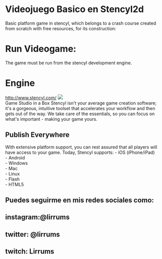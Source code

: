 # Videojuego Basico en Stencyl2d
Basic platform game in stencyl, which belongs to a crash course created from scratch with free resources, for its construction:
# Run Videogame:
The game must be run from the stencyl development engine.
# Engine
http://www.stencyl.com/
<img src="http://static.stencyl.com/v3/images/tour/bg.jpg">
<br>
Game Studio in a Box
Stencyl isn't your average game creation software; it's a gorgeous, intuitive toolset that accelerates your workflow and then gets out of the way. We take care of the essentials, so you can focus on what's important - making your game yours.

## Publish Everywhere
With extensive platform support, you can rest assured that all players will have access to your game. Today, Stencyl supports:
    - iOS (iPhone/iPad)
    <br>
    - Android
   <br>
    - Windows
    <br>
    - Mac
    <br>
    - Linux
    <br>
    - Flash
    <br>
    - HTML5
## Puedes seguirme en mis redes sociales como:
## instagram:@lirrums
## twitter: @lirrums
## twitch: Lirrums

